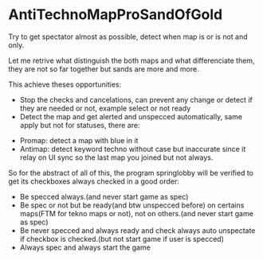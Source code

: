 # AntiTechnoMapProSandOfGold
Try to get spectator almost as possible, detect when map is or is not and only.


Let me retrive what distinguish the both maps and what differenciate them, they are not so far together but sands are more and more.


This achieve theses opportunities:
 - Stop the checks and cancelations, can prevent any change or detect if they are needed or not, example select or not ready
 - Detect the map and get alerted and unspecced automatically, same apply but not for statuses, there are:
 + Promap: detect a map with blue in it
 + Antimap: detect keyword techno without case but inaccurate since it relay on UI sync so the last map you joined but not always.


So for the abstract of all of this, the program springlobby will be verified to get its checkboxes always checked in a good order:
 - Be specced always.(and never start game as spec)
 - Be spec or not but be ready(and btw unspecced before) on certains maps(FTM for tekno maps or not), not on others.(and never start game as spec)
 - Be never specced and always ready and check always auto unspectate if checkbox is checked.(but not start game if user is specced)
 - Always spec and always start the game
